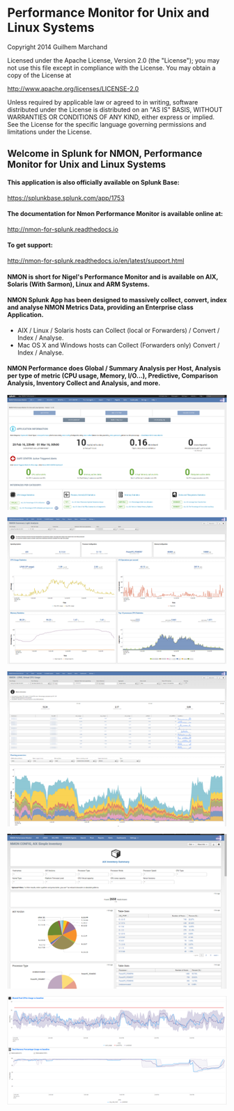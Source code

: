 # Performance Monitor for Unix and Linux Systems

Copyright 2014 Guilhem Marchand	

Licensed under the Apache License, Version 2.0 (the "License");
you may not use this file except in compliance with the License.
You may obtain a copy of the License at

http://www.apache.org/licenses/LICENSE-2.0

Unless required by applicable law or agreed to in writing, software
distributed under the License is distributed on an "AS IS" BASIS,
WITHOUT WARRANTIES OR CONDITIONS OF ANY KIND, either express or implied.
See the License for the specific language governing permissions and
limitations under the License.

## Welcome in Splunk for NMON, Performance Monitor for Unix and Linux Systems

#### This application is also officially available on Splunk Base:

https://splunkbase.splunk.com/app/1753

#### The documentation for Nmon Performance Monitor is available online at:

http://nmon-for-splunk.readthedocs.io

#### To get support:

http://nmon-for-splunk.readthedocs.io/en/latest/support.html

#### NMON is short for Nigel's Performance Monitor and is available on AIX, Solaris (With Sarmon), Linux and ARM Systems.

#### NMON Splunk App has been designed to massively collect, convert, index and analyse NMON Metrics Data, providing an Enterprise class Application. 

* AIX / Linux / Solaris hosts can Collect (local or Forwarders) / Convert / Index / Analyse.
* Mac OS X and Windows hosts can Collect (Forwarders only) Convert / Index / Analyse.

#### NMON Performance does Global / Summary Analysis per Host, Analysis per type of metric (CPU usage, Memory, I/O...), Predictive, Comparison Analysis, Inventory Collect and Analysis, and more.


![screen1](./docs/img/screen001.png)

![screen2](./docs/img/screen002.png)

![screen3](./docs/img/screen003.png)

![screen4](./docs/img/screen004.png)

![screen5](./docs/img/screen005.png)
